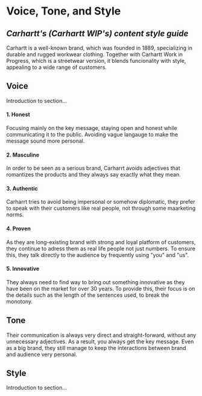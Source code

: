# Voice, Tone, and Style

## *Carhartt's (Carhartt WIP's) content style guide*

Carhartt is a well-known brand, which was founded in 1889, specializing in durable and rugged workwear clothing. Together with Carhartt Work in Progress, which is a streetwear version, it blends funcionality with style, appealing to a wide range of customers. 

## Voice

Introduction to section...

#### 1. Honest
   
Focusing mainly on the key message, staying open and honest while communicating it to the public. Avoiding vague langauge to make the message sound more personal. 

#### 2. Masculine
   
In order to be seen as a serious brand, Carharrt avoids adjectives that romantizes the products and they always say exactly what they mean. 

#### 3. Authentic
   
Carharrt tries to avoid being impersonal or somehow diplomatic, they prefer to speak with their customers like real people, not through some maarketing norms. 

#### 4. Proven
   
As they are long-existing brand with strong and loyal platform of customers, they continue to adress them as real life people not just numbers. To ensure this, they talk directly to the audience by frequently using "you" and "us". 

#### 5. Innovative
    
They always need to find way to bring out something innovative as they have been on the market for over 30 years. To provide this, their focus is on the details such as the length of the sentences used, to break the monotony. 


## Tone

Their communication is always very direct and straight-forward, without any unnecessary adjectives. As a result, you always get the key message. Even as a big brand, they still manage to keep the interactions between brand and audience very personal.

## Style

Introduction to section...
